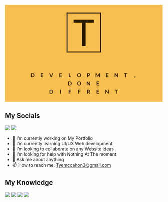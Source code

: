 <!--
  `` to put the text inside of a gray box
-->

<!-- Use this to add a new heading/section
<h2><img src="" height="20"></h2>
-->

<img href="https://pratikkale.biz" src="assets/NameCard.png">

<h2><height="20"> My Socials</h2>
<p>
 
<!-- Email, Buy Me A Coffe -->
<a href="mailto:tyemccahon3@gmail.com" target="_blank"><img height="28" src = "https://img.shields.io/badge/email-8B89CC?&style=for-the-badge&logo=protonmail&logoColor=white"></a>
<a href="https://www.buymeacoffee.com/tyemccahon" target="_blank"><img height="30" src = "https://img.shields.io/badge/-%20buy%20me%20a%20Coffe-ff8c00?style=for-the-badge&logo=&logoColor=white"></a>
</p>


- 🔭 I’m currently working on My Portfolio
- 🌱 I’m currently learning UI/UX Web development
- 👯 I’m looking to collaborate on any Website ideas
- 🤔 I’m looking for help with Nothing At The moment
- 💬 Ask me about anything
- 📫 How to reach me: Tyemccahon3@gmail.com


<h2><height="20">My Knowledge</h2>
<a href="#"><img height="25" src = "https://img.shields.io/badge/-HTML5-E34F26?style=flat-square&logo=html5&logoColor=white"></a>
<a href="#"><img height="25" src = "https://img.shields.io/badge/-CSS3-1572B6?style=flat-square&logo=css3"></a>
<a href="#"><img height="25" src = "https://img.shields.io/badge/-GitHub-181717?style=flat-square&logo=github"></a>
<a href="#"><img height="25" src = "https://img.shields.io/badge/-Premiere%20Pro-800080?style=flat-square&logo=adobe%20premiere%20pro&logoColor=white"></a>
